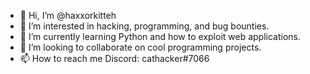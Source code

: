 - 👋 Hi, I’m @haxxorkitteh
- 👀 I’m interested in hacking, programming, and bug bounties.
- 🌱 I’m currently learning Python and how to exploit web applications.
- 💞️ I’m looking to collaborate on cool programming projects.
- 📫 How to reach me   Discord: cathacker#7066

<!---
haxxorkitteh/haxxorkitteh is a ✨ special ✨ repository because its `README.md` (this file) appears on your GitHub profile.
You can click the Preview link to take a look at your changes.
--->
